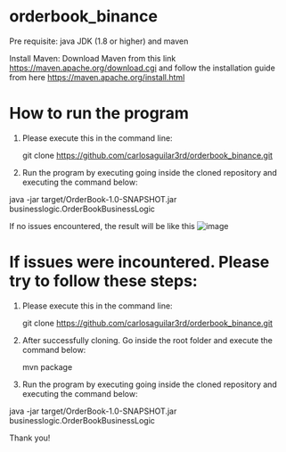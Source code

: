 # orderbook_binance

Pre requisite: java JDK (1.8 or higher) and maven

Install Maven: Download Maven from this link https://maven.apache.org/download.cgi
and follow the installation guide from here https://maven.apache.org/install.html

# How to run the program

1. Please execute this in the command line:

   git clone https://github.com/carlosaguilar3rd/orderbook_binance.git

2. Run the program by executing going inside the cloned repository and executing the command below:

  java -jar target/OrderBook-1.0-SNAPSHOT.jar businesslogic.OrderBookBusinessLogic


If no issues encountered, the result will be like this
![image](https://github.com/carlosaguilar3rd/orderbook_binance/assets/145794459/77894b7e-4277-4959-af81-ecbecb6c73bc)

# If issues were incountered. Please try to follow these steps:
1. Please execute this in the command line:

   git clone https://github.com/carlosaguilar3rd/orderbook_binance.git

2. After successfully cloning. Go inside the root folder  and execute the command below:

   mvn package

3. Run the program by executing going inside the cloned repository and executing the command below:

  java -jar target/OrderBook-1.0-SNAPSHOT.jar businesslogic.OrderBookBusinessLogic


Thank you!







